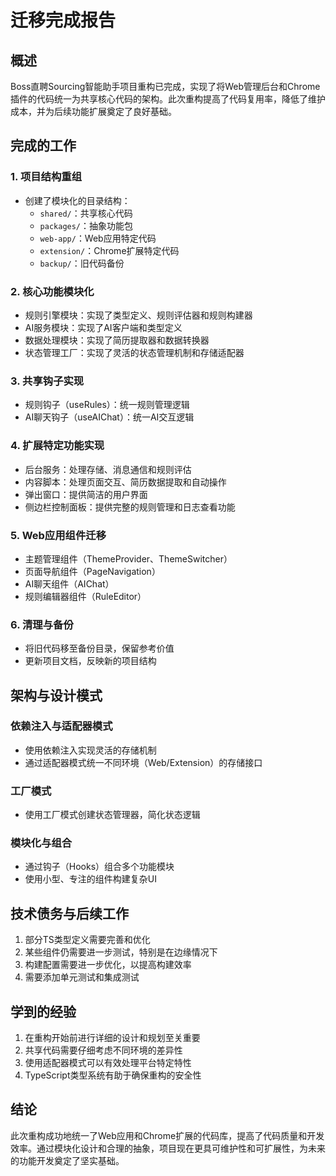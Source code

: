 # 迁移完成报告

## 概述

Boss直聘Sourcing智能助手项目重构已完成，实现了将Web管理后台和Chrome插件的代码统一为共享核心代码的架构。此次重构提高了代码复用率，降低了维护成本，并为后续功能扩展奠定了良好基础。

## 完成的工作

### 1. 项目结构重组

- 创建了模块化的目录结构：
  - `shared/`：共享核心代码
  - `packages/`：抽象功能包
  - `web-app/`：Web应用特定代码
  - `extension/`：Chrome扩展特定代码
  - `backup/`：旧代码备份

### 2. 核心功能模块化

- 规则引擎模块：实现了类型定义、规则评估器和规则构建器
- AI服务模块：实现了AI客户端和类型定义
- 数据处理模块：实现了简历提取器和数据转换器
- 状态管理工厂：实现了灵活的状态管理机制和存储适配器

### 3. 共享钩子实现

- 规则钩子（useRules）：统一规则管理逻辑
- AI聊天钩子（useAIChat）：统一AI交互逻辑

### 4. 扩展特定功能实现

- 后台服务：处理存储、消息通信和规则评估
- 内容脚本：处理页面交互、简历数据提取和自动操作
- 弹出窗口：提供简洁的用户界面
- 侧边栏控制面板：提供完整的规则管理和日志查看功能

### 5. Web应用组件迁移

- 主题管理组件（ThemeProvider、ThemeSwitcher）
- 页面导航组件（PageNavigation）
- AI聊天组件（AIChat）
- 规则编辑器组件（RuleEditor）

### 6. 清理与备份

- 将旧代码移至备份目录，保留参考价值
- 更新项目文档，反映新的项目结构

## 架构与设计模式

### 依赖注入与适配器模式

- 使用依赖注入实现灵活的存储机制
- 通过适配器模式统一不同环境（Web/Extension）的存储接口

### 工厂模式

- 使用工厂模式创建状态管理器，简化状态逻辑

### 模块化与组合

- 通过钩子（Hooks）组合多个功能模块
- 使用小型、专注的组件构建复杂UI

## 技术债务与后续工作

1. 部分TS类型定义需要完善和优化
2. 某些组件仍需要进一步测试，特别是在边缘情况下
3. 构建配置需要进一步优化，以提高构建效率
4. 需要添加单元测试和集成测试

## 学到的经验

1. 在重构开始前进行详细的设计和规划至关重要
2. 共享代码需要仔细考虑不同环境的差异性
3. 使用适配器模式可以有效处理平台特定特性
4. TypeScript类型系统有助于确保重构的安全性

## 结论

此次重构成功地统一了Web应用和Chrome扩展的代码库，提高了代码质量和开发效率。通过模块化设计和合理的抽象，项目现在更具可维护性和可扩展性，为未来的功能开发奠定了坚实基础。 